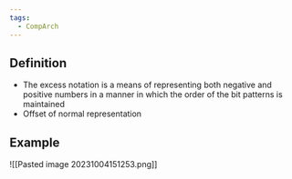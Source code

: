 ```yaml
---
tags:
  - CompArch
---
```

## Definition
- The excess notation is a means of representing both negative and positive numbers in a manner in which the order of the bit patterns is maintained
- Offset of normal representation
## Example
![[Pasted image 20231004151253.png]]